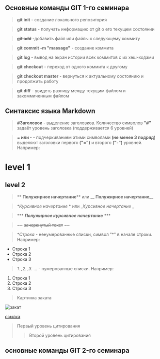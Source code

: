 ## Основные команды GIT 1-го семинара

>  **git init** - создание локального репозитория

> **git status** - получать информацию от git о его текущем состоянии

> ~~**git add**~~ -добавить файл или файлы к следующему коммиту

> **git commit -m "massage"** - создание коммита

> **git log** - вывод на экран истории всех коммитов с их хеш-кодами

> **git checkout** - переход от одного коммита к другому

> **git checkout master** - вернуться к актуальному состоянию и продолжить работу

> **git diff** - увидеть разницу между текущим файлом и закоммиченным файлом

## **Синтаксис языка Markdown**

> **#Заголовок** - выделение заголовков. Количество символов **"#"** задаёт уровень заголовка (поддерживается 6 уровней)

> **= или -** - подчеркиванием этими символами **(не менее 3 подряд)** выделяют заголовки первого **("=")** и второго **("-")** уровней. Например:

level 1
=
level 2
-

> ** **Полужирное начертание**** или __ __Полужирное начертание____

> **Курсивное начертание* * или __Курсивное начертание_ _

> *** ***Полужирное курсивное начертание*** ***

> ~~ ~~зачеркнутый текст~~ ~~

> **Строка*  - ненумерованные списки, символ "*" в начале строки. Например:

* Строка 1
* Строка 2
* Строка 3

> *1. ,2. ,3.* ... - нумерованные списки. Например:

1. Строка 1
2. Строка 2
3. Строка 3

> Картинка заката

![закат](закат.jpg)

[ссылка](https://ru.wikipedia.org/wiki/%D0%97%D0%B0%D0%BA%D0%B0%D1%82)

> Первый уровень цитирования
>> Второй уровень цитирования

## основные команды GIT 2-го семинара